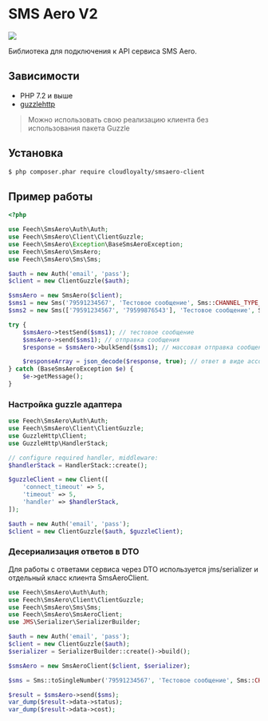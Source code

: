 SMS Aero V2
===========

![](https://github.com/cloudloyalty/smsaero-v2/workflows/test/badge.svg)

Библиотека для подключения к API сервиса SMS Aero.

Зависимости
------------

* PHP 7.2 и выше
* [guzzlehttp](https://packagist.org/packages/guzzlehttp/guzzle)

> Можно использовать свою реализацию клиента без использования пакета Guzzle

Установка
------------

```bash
$ php composer.phar require cloudloyalty/smsaero-client
```

Пример работы
--------------


```php
<?php

use Feech\SmsAero\Auth\Auth;
use Feech\SmsAero\Client\ClientGuzzle;
use Feech\SmsAero\Exception\BaseSmsAeroException;
use Feech\SmsAero\SmsAero;
use Feech\SmsAero\Sms\Sms;

$auth = new Auth('email', 'pass');
$client = new ClientGuzzle($auth);

$smsAero = new SmsAero($client);
$sms1 = new Sms('79591234567', 'Тестовое сообщение', Sms::CHANNEL_TYPE_INTERNATIONAL);
$sms2 = new Sms(['79591234567', '79599876543'], 'Тестовое сообщение', Sms::CHANNEL_TYPE_DIGITAL);

try {
    $smsAero->testSend($sms1); // тестовое сообщение
    $smsAero->send($sms1); // отправка сообщения
    $response = $smsAero->bulkSend($sms1); // массовая отправка сообщений

    $responseArray = json_decode($response, true); // ответ в виде ассоциативного массива
} catch (BaseSmsAeroException $e) {
    $e->getMessage();
}

```

### Настройка guzzle адаптера

```php
use Feech\SmsAero\Auth\Auth;
use Feech\SmsAero\Client\ClientGuzzle;
use GuzzleHttp\Client;
use GuzzleHttp\HandlerStack;

// configure required handler, middleware:
$handlerStack = HandlerStack::create();

$guzzleClient = new Client([
    'connect_timeout' => 5,
    'timeout' => 5,
    'handler' => $handlerStack,
]);

$auth = new Auth('email', 'pass');
$client = new ClientGuzzle($auth, $guzzleClient);
```


### Десериализация ответов в DTO

Для работы с ответами сервиса через DTO используется jms/serializer и отдельный класс клиента SmsAeroClient.

```php
use Feech\SmsAero\Auth\Auth;
use Feech\SmsAero\Client\ClientGuzzle;
use Feech\SmsAero\Sms\Sms;
use Feech\SmsAero\SmsAeroClient;
use JMS\Serializer\SerializerBuilder;

$auth = new Auth('email', 'pass');
$client = new ClientGuzzle($auth);
$serializer = SerializerBuilder::create()->build();

$smsAero = new SmsAeroClient($client, $serializer);

$sms = Sms::toSingleNumber('79591234567', 'Тестовое сообщение', Sms::CHANNEL_TYPE_INTERNATIONAL);

$result = $smsAero->send($sms);
var_dump($result->data->status);
var_dump($result->data->cost);
```
